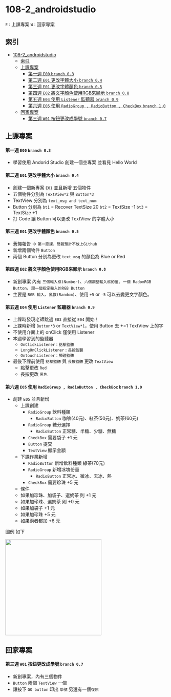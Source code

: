 # 108-2_androidstudio
```E``` : 上課專案
```W``` : 回家專案
## 索引
- [108-2_androidstudio](#108-2androidstudio)
  - [索引](#%e7%b4%a2%e5%bc%95)
  - [上課專案](#%e4%b8%8a%e8%aa%b2%e5%b0%88%e6%a1%88)
      - [第一週 ```E00``` ```branch 0.3```](#%e7%ac%ac%e4%b8%80%e9%80%b1-e00-branch-03)
      - [第二週 ```E01``` 更改字體大小 ```branch 0.4```](#%e7%ac%ac%e4%ba%8c%e9%80%b1-e01-%e6%9b%b4%e6%94%b9%e5%ad%97%e9%ab%94%e5%a4%a7%e5%b0%8f-branch-04)
      - [第三週 ```E01``` 更改字體顏色 ```branch 0.5```](#%e7%ac%ac%e4%b8%89%e9%80%b1-e01-%e6%9b%b4%e6%94%b9%e5%ad%97%e9%ab%94%e9%a1%8f%e8%89%b2-branch-05)
      - [第四週 ```E02``` 將文字顏色使用RGB來顯示 ```branch 0.8```](#%e7%ac%ac%e5%9b%9b%e9%80%b1-e02-%e5%b0%87%e6%96%87%e5%ad%97%e9%a1%8f%e8%89%b2%e4%bd%bf%e7%94%a8rgb%e4%be%86%e9%a1%af%e7%a4%ba-branch-08)
      - [第五週 ```E04``` 使用 ``` Listener ``` 監聽器 ```branch 0.9```](#%e7%ac%ac%e4%ba%94%e9%80%b1-e04-%e4%bd%bf%e7%94%a8-listener-%e7%9b%a3%e8%81%bd%e5%99%a8-branch-09)
      - [第六週 ```E05``` 使用 ```RadioGroup , RadioButton , CheckBox``` ```branch 1.0```](#%e7%ac%ac%e5%85%ad%e9%80%b1-e05-%e4%bd%bf%e7%94%a8-radiogroup--radiobutton--checkbox-branch-10)
  - [回家專案](#%e5%9b%9e%e5%ae%b6%e5%b0%88%e6%a1%88)
      - [第三週 ```W01```  按鈕更改成學號 ```branch 0.7```](#%e7%ac%ac%e4%b8%89%e9%80%b1-w01-%e6%8c%89%e9%88%95%e6%9b%b4%e6%94%b9%e6%88%90%e5%ad%b8%e8%99%9f-branch-07)


## 上課專案
#### 第一週 ```E00``` ```branch 0.3```
- 學習使用 Andorid Studio 創建一個空專案 並看見 Hello World
#### 第二週 ```E01``` 更改字體大小 ```branch 0.4```
- 創建一個新專案 ```E01``` 並且新增 五個物件
- 五個物件分別為 ```TextView*2``` 與 ```Button*3```
- TextView 分別為 
    ```text_msg and text_num```
- Button 分別為 
    ```bt1``` = Recover TextSize 20 
    ```bt2``` = TextSize -1 
    ```bt3``` = TextSize +1
- 打 Code 讓 Button 可以更改 TextView 的字體大小
#### 第三週 ```E01``` 更改字體顏色 ```branch 0.5```
- 蒼蠅報告 → ```第一節課，簡報預計不放上Github```
- 新增兩個物件 ```Button```
- 兩個 Button 分別為更改 ```text_msg``` 的顏色為 Blue or Red

#### 第四週 ```E02``` 將文字顏色使用RGB來顯示 ```branch 0.8```
- 新創專案 內有 ```三個輸入框(Number)```、```六個調整輸入框的值```、```一個 RadomRGB Button```、```跟一個指定輸入的RGB Button```
- 主要是 ```RGB 輸入```、```亂數(Random)```、使用 ```+5``` or ```-5``` 可以去變更文字顏色。

#### 第五週 ```E04``` 使用 ``` Listener ``` 監聽器 ```branch 0.9```
- 上課時發現老師跳過 ```E03``` 直接從 ```E04``` 開始！ 
- 上課時新增 ```Button*3``` or ```TextView*1```，使用 Button 去 +=1 TextView 上的字
- 不使用介面上的 onClick 僅使用 Listener
- 本週學習到的監聽器
  - ```OnClickListener``` : ```點擊監聽``` 
  - ```LongOnClickListener``` : ```長按監聽```
  - ```OntouchListener``` : ``` 觸碰監聽 ```   
- 最後下課前使用 ```點擊監聽``` 與 ```長按監聽``` 更改 ```TextView```  
  - 點擊更改 ```Red``` 
  - 長按更改 ```黑色```

#### 第六週 ```E05``` 使用 ```RadioGroup , RadioButton , CheckBox``` ```branch 1.0```
- 創建 ```E05``` 並且新增 
  - 上課創建
    - ```RadioGroup``` 飲料種類 
      - ```RadioButton``` 咖啡(40元)、紅茶(50元)、奶茶(60元) 
    - ```RadioGroup``` 糖分選擇 
      - ```RadioButton``` 正常糖、半糖、少糖、無糖 
    - ```CheckBox``` 需要袋子 +1 元 
    - ```Button``` 提交
    - ```TextView``` 顯示金額
  - 下課作業新增
    - ```RadioButton``` 新增飲料種類 綠茶(70元)
    - ```RadioGroup``` 新增冰塊份量
      - ```RadioButton``` 正常冰、微冰、去冰、熱
    - ```CheckBox``` 需要珍珠 +5 元
  - 條件
  - 如果加珍珠、加袋子、選奶茶 則 +1 元
  - 如果加珍珠、選奶茶 則 +0 元
  - 如果加袋子 +1 元
  - 如果加珍珠 +5 元
  - 如果兩者都加 +6 元

圖例 如下

<img src="img/E05_DrinkStore01.jpg" width="300px">

## 回家專案

#### 第三週 ```W01```  按鈕更改成學號 ```branch 0.7```
- 新創專案，內有三個物件
- ```Button``` 兩個 ```TextView``` 一個
- 讓按下 ```GO button``` 印出 ```學號``` 另還有一個```復原```
